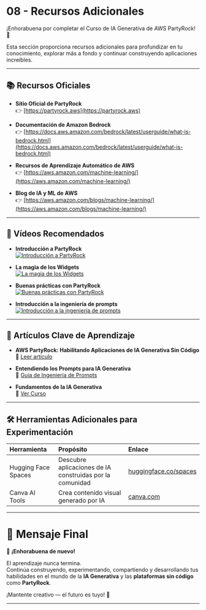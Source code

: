 # 08 - Recursos Adicionales

¡Enhorabuena por completar el Curso de IA Generativa de AWS PartyRock! 🎉

Esta sección proporciona recursos adicionales para profundizar en tu conocimiento, explorar más a fondo y continuar construyendo aplicaciones increíbles.

---

## 📚 Recursos Oficiales

- **Sitio Oficial de PartyRock**  
👉 [https://partyrock.aws](https://partyrock.aws)

- **Documentación de Amazon Bedrock**  
👉 [https://docs.aws.amazon.com/bedrock/latest/userguide/what-is-bedrock.html](https://docs.aws.amazon.com/bedrock/latest/userguide/what-is-bedrock.html)

- **Recursos de Aprendizaje Automático de AWS**  
👉 [https://aws.amazon.com/machine-learning/](https://aws.amazon.com/machine-learning/)

- **Blog de IA y ML de AWS**  
👉 [https://aws.amazon.com/blogs/machine-learning/](https://aws.amazon.com/blogs/machine-learning/)

---

## 🎥 Vídeos Recomendados

- **Introducción a PartyRock**  
[![Introducción a PartyRock](https://img.youtube.com/vi/enVMvlcyMMc/0.jpg)](https://youtu.be/enVMvlcyMMc "Introducción a PartyRock")

- **La magia de los Widgets**  
[![La magia de los Widgets](https://img.youtube.com/vi/gOdO9ncg5Ns/0.jpg)](https://youtu.be/gOdO9ncg5Ns "La magia de los Widgets")

- **Buenas prácticas con PartyRock**  
[![Buenas prácticas con PartyRock](https://img.youtube.com/vi/7Vyzb-mKZ04/0.jpg)](https://youtu.be/7Vyzb-mKZ04 "Buenas prácticas con PartyRock")

- **Introducción a la ingeniería de prompts**  
[![Introducción a la ingeniería de prompts](https://img.youtube.com/vi/lOAbUdcryek/0.jpg)](https://youtu.be/lOAbUdcryek "Introducción a la ingeniería de prompts")

---

## 🧠 Artículos Clave de Aprendizaje

- **AWS PartyRock: Habilitando Aplicaciones de IA Generativa Sin Código**  
📰 [Leer artículo](https://partyrock.aws/guide)

- **Entendiendo los Prompts para IA Generativa**  
📰 [Guía de Ingeniería de Prompts](https://aws.amazon.com/what-is/prompt-engineering/)

- **Fundamentos de la IA Generativa**  
📰 [Ver Curso](https://skillbuilder.aws/search?searchText=generative+ai&page=1)

---

## 🛠️ Herramientas Adicionales para Experimentación

| Herramienta | Propósito | Enlace |
|:-----|:--------|:-----|
| Hugging Face Spaces | Descubre aplicaciones de IA construidas por la comunidad | [huggingface.co/spaces](https://huggingface.co/spaces) |
| Canva AI Tools | Crea contenido visual generado por IA | [canva.com](https://www.canva.com/ai-tools/) |
---

# 🏁 Mensaje Final

🎉 **¡Enhorabuena de nuevo!**

El aprendizaje nunca termina.  
Continúa construyendo, experimentando, compartiendo y desarrollando tus habilidades en el mundo de la **IA Generativa** y las **plataformas sin código** como **PartyRock**.

¡Mantente creativo — el futuro es tuyo! 🚀

---